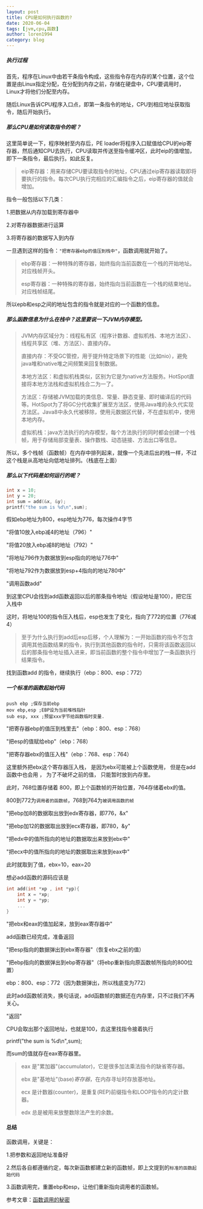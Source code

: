 ```yaml
---
layout: post
title: CPU是如何执行函数的?
date: 2020-06-04
tags: [jvm,cpu,函数]
author: loren1994
category: blog
---
```


##### 执行过程

首先，程序在Linux中由若干条指令构成，这些指令存在内存的某个位置，这个位置是由Linux指定分配，在分配到内存之前，存储在硬盘中，CPU要调用时，Linux才将他们分配至内存。

随后Linux告诉CPU程序入口点，即第一条指令的地址，CPU到相应地址获取指令，随后开始执行。

##### 那么CPU是如何读取指令的呢？

这里简单说一下，程序映射至内存后，PE loader将程序入口赋值给CPU的eip寄存器，然后通知CPU去执行，CPU读取并传送至指令缓冲区，此时eip的值增加，即下一条指令，最后执行。如此反复。

> eip寄存器：用来存储CPU要读取指令的地址，CPU通过eip寄存器读取即将要执行的指令。每次CPU执行完相应的汇编指令之后，eip寄存器的值就会增加。

指令一般包括以下几类：

1.把数据从内存加载到寄存器中

2.对寄存器数据进行运算

3.将寄存器的数据写入到内存

一旦遇到这样的指令：`"把寄存器ebp的值压到栈中"`，函数调用就开始了。

> ebp寄存器：一种特殊的寄存器，始终指向当前函数在一个栈的开始地址。对应栈帧开头。
>
> esp寄存器：一种特殊的寄存器，始终指向当前函数在一个栈的结束地址。对应栈帧结尾。

所以epb和esp之间的地址包含的指令就是对应的一个函数的信息。

##### 那么函数信息为什么在栈中？这里要说一下JVM内存模型。

> JVM内存区域分为：线程私有区（程序计数器、虚拟机栈、本地方法区）、线程共享区（堆、方法区）、直接内存。
>
> 直接内存：不受GC管控，用于提升特定场景下的性能（比如nio），避免java堆和native堆之间频繁来回复制数据。
>
> 本地方法区：和虚拟机栈类似，区别为它是为native方法服务。HotSpot直接将本地方法栈和虚拟机栈合二为一了。
>
> 方法区：存储被JVM加载的类信息、常量、静态变量、即时编译后的代码等。HotSpot为了将GC分代收集扩展至方法区，使用Java堆的永久代实现方法区。Java8中永久代被移除，使用元数据区代替，不在虚拟机中，使用本地内存。
>
> 虚拟机栈：java方法执行的内存模型，每个方法执行的同时都会创建一个栈帧，用于存储局部变量表、操作数栈、动态链接、方法出口等信息。

所以，多个栈帧（函数帧）在内存中排列起来，就像一个先进后出的栈一样，不过这个栈是从高地址向低地址排列。（栈底在上面）

##### 那么以下代码是如何运行的呢？

~~~~c
int x = 10;
int y = 20;
int sum = add(&x, &y);
printf("the sum is %d\n",sum);
~~~~

假如ebp地址为800，esp地址为776，每次操作4字节

"将值10放入ebp减4的地址（796）"

"将值20放入ebp减8的地址（792）"

"将地址796作为数据放到esp指向的地址776中"

"将地址792作为数据放到esp+4指向的地址780中"

"调用函数add"

到这里CPU会找到add函数返回以后的那条指令地址（假设地址是100），把它压入栈中

这时，将地址100的指令压入栈后，esp也发生了变化，指向了772的位置（776减4）

> 至于为什么执行到add后esp后移，个人理解为：一开始函数的指令不包含调用其他函数结果的指令，执行到其他函数的指令时，只需将该函数返回以后的那条指令地址插入进来，即当前函数的整个指令中增加了一条函数执行结果指令。

找到函数add 的指令，继续执行（ebp：800、esp：772）

##### 一个标准的函数起始代码

~~~~
push ebp ;保存当前ebp
mov ebp,esp ;EBP设为当前堆栈指针
sub esp, xxx ;预留xxx字节给函数临时变量.
~~~~

"把寄存器ebp的值压到栈里去"（ebp：800、esp：768）

"把esp的值赋给ebp"（ebp：768）

"把寄存器ebx的值压入栈"（ebp：768、esp：764）

这里额外把ebx这个寄存器压入栈， 是因为ebx可能被上个函数使用， 但是在add函数中也会用 ， 为了不破坏之前的值， 只能暂时放到内存里。

此时，768位置存储着 800，即上个函数帧的开始位置，764存储着ebx的值。

800到772为`调用者的函数帧`，768到764为`被调用函数的帧`

"把ebp加8的数据取出放到edx寄存器，即776，&x"

"把ebp加12的数据取出放到ecx寄存器，即780，&y"

"把edx中的值所指向的地址的数据取出来放到ebx中"

"把ecx中的值所指向的地址的数据取出来放到eax中"

此时就取到了值，ebx=10，eax=20

想必add函数的源码应该是

~~~~c
int add(int *xp , int *yp){
    int x = *xp;
    int y = *yp;
    ...
}
~~~~

"把ebx和eax的值加起来，放到eax寄存器中"

add函数已经完成，准备返回

"把esp指向的数据弹出到ebx寄存器"（恢复ebx之前的值）

"把ebp指向的数据弹出到ebp寄存器"（将ebp重新指向原函数帧所指向的800位置）

ebp：800、esp：772（因为数据弹出，所以栈底变为772）

此时add函数帧消失，换句话说，add函数帧的数据还在内存里，只不过我们不再关心。

"返回"

CPU会取出那个返回地址，也就是100，去这里找指令接着执行

printf("the sum is %d\n",sum);

而sum的值就存在eax寄存器里。

> eax 是"累加器"(accumulator)，它是很多加法乘法指令的缺省寄存器。
>
> ebx 是"基地址"(base)*寄存器*，在内存寻址时存放基地址。
>
> ecx 是计数器(counter)，是重复(REP)前缀指令和LOOP指令的内定计数器。
>
> edx 总是被用来放整数除法产生的余数。

#### 总结

函数调用，关键是：

1.把参数和返回地址准备好

2.然后各自都遵循约定，每次新函数都建立新的函数帧，即上文提到的`标准的函数起始代码`

3.函数调用完，重置ebp和esp，让他们重新指向调用者的函数帧。



参考文章：[函数调用的秘密](https://mp.weixin.qq.com/s?__biz=MzAxOTc0NzExNg==&mid=2665513039&idx=1&sn=381c1b8c7f86906c4838050b8c1db2bb&scene=21#wechat_redirect)